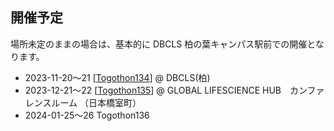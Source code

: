 ## 開催予定

場所未定のままの場合は、基本的に DBCLS 柏の葉キャンパス駅前での開催となります。

* 2023-11-20〜21 [[Togothon134](https://github.com/dbcls/Togothon/wiki/Togothon134)] @ DBCLS(柏)
* 2023-12-21〜22 [[Togothon135](https://github.com/dbcls/Togothon/wiki/Togothon135)] @ GLOBAL LIFESCIENCE HUB　カンファレンスルーム （日本橋室町）
* 2024-01-25〜26 Togothon136
